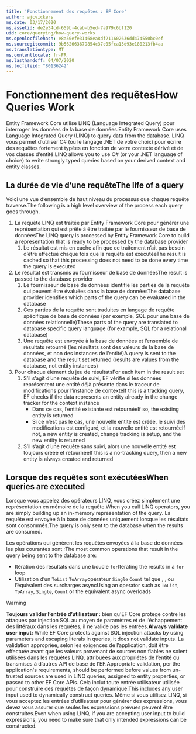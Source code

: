 ```yaml
---
title: 'Fonctionnement des requêtes : EF Core'
author: ajcvickers
ms.date: 03/17/2020
ms.assetid: de2e34cd-659b-4cab-b5ed-7a979c6bf120
uid: core/querying/how-query-works
ms.openlocfilehash: e8a50efe31468ea8df211602636dd474550bc0ef
ms.sourcegitcommit: 9b562663679854c37c05fca13d93e180213fb4aa
ms.translationtype: MT
ms.contentlocale: fr-FR
ms.lasthandoff: 04/07/2020
ms.locfileid: "80136242"
---
```

# <a name="how-queries-work"></a><span data-ttu-id="ebf3e-102">Fonctionnement des requêtes</span><span class="sxs-lookup"><span data-stu-id="ebf3e-102">How Queries Work</span></span>

<span data-ttu-id="ebf3e-103">Entity Framework Core utilise LINQ (Language Integrated Query) pour interroger les données de la base de données.</span><span class="sxs-lookup"><span data-stu-id="ebf3e-103">Entity Framework Core uses Language Integrated Query (LINQ) to query data from the database.</span></span> <span data-ttu-id="ebf3e-104">LINQ vous permet d’utiliser C# (ou le langage .NET de votre choix) pour écrire des requêtes fortement typées en fonction de votre contexte dérivé et de vos classes d’entité.</span><span class="sxs-lookup"><span data-stu-id="ebf3e-104">LINQ allows you to use C# (or your .NET language of choice) to write strongly typed queries based on your derived context and entity classes.</span></span>

## <a name="the-life-of-a-query"></a><span data-ttu-id="ebf3e-105">La durée de vie d’une requête</span><span class="sxs-lookup"><span data-stu-id="ebf3e-105">The life of a query</span></span>

<span data-ttu-id="ebf3e-106">Voici une vue d’ensemble de haut niveau du processus que chaque requête traverse.</span><span class="sxs-lookup"><span data-stu-id="ebf3e-106">The following is a high level overview of the process each query goes through.</span></span>

1. <span data-ttu-id="ebf3e-107">La requête LINQ est traitée par Entity Framework Core pour générer une représentation qui est prête à être traitée par le fournisseur de base de données</span><span class="sxs-lookup"><span data-stu-id="ebf3e-107">The LINQ query is processed by Entity Framework Core to build a representation that is ready to be processed by the database provider</span></span>
   1. <span data-ttu-id="ebf3e-108">Le résultat est mis en cache afin que ce traitement n’ait pas besoin d’être effectué chaque fois que la requête est exécutée</span><span class="sxs-lookup"><span data-stu-id="ebf3e-108">The result is cached so that this processing does not need to be done every time the query is executed</span></span>
2. <span data-ttu-id="ebf3e-109">Le résultat est transmis au fournisseur de base de données</span><span class="sxs-lookup"><span data-stu-id="ebf3e-109">The result is passed to the database provider</span></span>
   1. <span data-ttu-id="ebf3e-110">Le fournisseur de base de données identifie les parties de la requête qui peuvent être évaluées dans la base de données</span><span class="sxs-lookup"><span data-stu-id="ebf3e-110">The database provider identifies which parts of the query can be evaluated in the database</span></span>
   2. <span data-ttu-id="ebf3e-111">Ces parties de la requête sont traduites en langage de requête spécifique de base de données (par exemple, SQL pour une base de données relationnelle)</span><span class="sxs-lookup"><span data-stu-id="ebf3e-111">These parts of the query are translated to database specific query language (for example, SQL for a relational database)</span></span>
   3. <span data-ttu-id="ebf3e-112">Une requête est envoyée à la base de données et l’ensemble de résultats retourné (les résultats sont des valeurs de la base de données, et non des instances de l’entité)</span><span class="sxs-lookup"><span data-stu-id="ebf3e-112">A query is sent to the database and the result set returned (results are values from the database, not entity instances)</span></span>
3. <span data-ttu-id="ebf3e-113">Pour chaque élément du jeu de résultats</span><span class="sxs-lookup"><span data-stu-id="ebf3e-113">For each item in the result set</span></span>
   1. <span data-ttu-id="ebf3e-114">S’il s’agit d’une requête de suivi, EF vérifie si les données représentent une entité déjà présente dans le traceur de modifications pour l’instance de contexte</span><span class="sxs-lookup"><span data-stu-id="ebf3e-114">If this is a tracking query, EF checks if the data represents an entity already in the change tracker for the context instance</span></span>
      * <span data-ttu-id="ebf3e-115">Dans ce cas, l’entité existante est retournée</span><span class="sxs-lookup"><span data-stu-id="ebf3e-115">If so, the existing entity is returned</span></span>
      * <span data-ttu-id="ebf3e-116">Si ce n’est pas le cas, une nouvelle entité est créée, le suivi des modifications est configuré, et la nouvelle entité est retournée</span><span class="sxs-lookup"><span data-stu-id="ebf3e-116">If not, a new entity is created, change tracking is setup, and the new entity is returned</span></span>
   2. <span data-ttu-id="ebf3e-117">S’il s’agit d’une requête sans suivi, alors une nouvelle entité est toujours créée et retournée</span><span class="sxs-lookup"><span data-stu-id="ebf3e-117">If this is a no-tracking query, then a new entity is always created and returned</span></span>

## <a name="when-queries-are-executed"></a><span data-ttu-id="ebf3e-118">Lorsque des requêtes sont exécutées</span><span class="sxs-lookup"><span data-stu-id="ebf3e-118">When queries are executed</span></span>

<span data-ttu-id="ebf3e-119">Lorsque vous appelez des opérateurs LINQ, vous créez simplement une représentation en mémoire de la requête.</span><span class="sxs-lookup"><span data-stu-id="ebf3e-119">When you call LINQ operators, you are simply building up an in-memory representation of the query.</span></span> <span data-ttu-id="ebf3e-120">La requête est envoyée à la base de données uniquement lorsque les résultats sont consommés.</span><span class="sxs-lookup"><span data-stu-id="ebf3e-120">The query is only sent to the database when the results are consumed.</span></span>

<span data-ttu-id="ebf3e-121">Les opérations qui génèrent les requêtes envoyées à la base de données les plus courantes sont :</span><span class="sxs-lookup"><span data-stu-id="ebf3e-121">The most common operations that result in the query being sent to the database are:</span></span>

* <span data-ttu-id="ebf3e-122">Itération des résultats dans une boucle `for`</span><span class="sxs-lookup"><span data-stu-id="ebf3e-122">Iterating the results in a `for` loop</span></span>
* <span data-ttu-id="ebf3e-123">Utilisation d’un `ToList` `ToArray`opérateur `Single` `Count` tel que , , ou l’équivalent des surcharges async</span><span class="sxs-lookup"><span data-stu-id="ebf3e-123">Using an operator such as `ToList`, `ToArray`, `Single`, `Count` or the equivalent async overloads</span></span>

> [!WARNING]  
> <span data-ttu-id="ebf3e-124">**Toujours valider l’entrée d’utilisateur :** bien qu’EF Core protège contre les attaques par injection SQL au moyen de paramètres et de l’échappement des littéraux dans les requêtes, il ne valide pas les entrées.</span><span class="sxs-lookup"><span data-stu-id="ebf3e-124">**Always validate user input:** While EF Core protects against SQL injection attacks by using parameters and escaping literals in queries, it does not validate inputs.</span></span> <span data-ttu-id="ebf3e-125">La validation appropriée, selon les exigences de l’application, doit être effectuée avant que les valeurs provenant de sources non fiables ne soient utilisées dans les requêtes LINQ, attribuées aux propriétés de l’entité ou transmises à d’autres API de base de l’EF.</span><span class="sxs-lookup"><span data-stu-id="ebf3e-125">Appropriate validation, per the application's requirements, should be performed before values from un-trusted sources are used in LINQ queries, assigned to entity properties, or passed to other EF Core APIs.</span></span> <span data-ttu-id="ebf3e-126">Cela inclut toute entrée utilisateur utilisée pour construire des requêtes de façon dynamique.</span><span class="sxs-lookup"><span data-stu-id="ebf3e-126">This includes any user input used to dynamically construct queries.</span></span> <span data-ttu-id="ebf3e-127">Même si vous utilisez LINQ, si vous acceptez les entrées d’utilisateur pour générer des expressions, vous devez vous assurer que seules les expressions prévues peuvent être construites.</span><span class="sxs-lookup"><span data-stu-id="ebf3e-127">Even when using LINQ, if you are accepting user input to build expressions, you need to make sure that only intended expressions can be constructed.</span></span>
